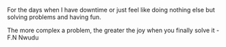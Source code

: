 For the days when I have downtime or just feel like doing nothing else but solving problems and having fun.

The more complex a problem, the greater the joy when you finally solve it - F.N Nwudu
